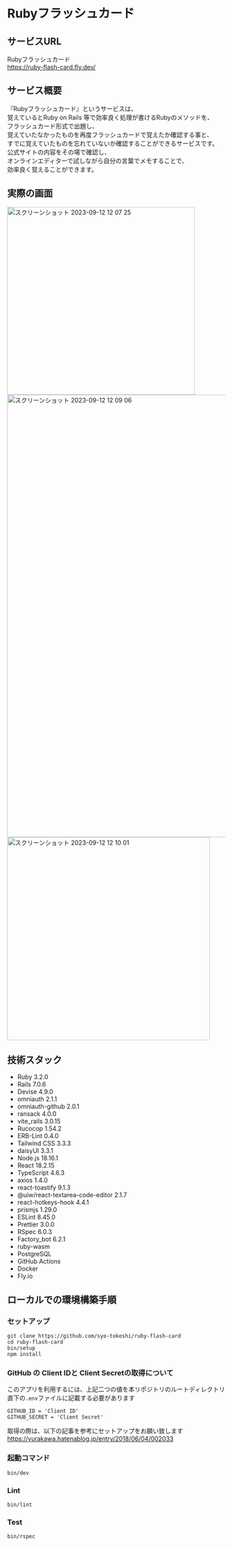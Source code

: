 # Rubyフラッシュカード
## サービスURL

Rubyフラッシュカード  
https://ruby-flash-card.fly.dev/

## サービス概要
『Rubyフラッシュカード』というサービスは、  
覚えているとRuby on Rails 等で効率良く処理が書けるRubyのメソッドを、  
フラッシュカード形式で出題し、  
覚えていたなかったものを再度フラッシュカードで覚えたか確認する事と、  
すでに覚えていたものを忘れていないか確認することができるサービスです。  
公式サイトの内容をその場で確認し、  
オンラインエディターで試しながら自分の言葉でメモすることで、  
効率良く覚えることができます。

## 実際の画面
<img width="433" alt="スクリーンショット 2023-09-12 12 07 25" src="https://github.com/syo-tokeshi/ruby-flash-card/assets/54713809/e0641182-3767-4157-9a28-6cedaff3167a">
<img width="1020" alt="スクリーンショット 2023-09-12 12 09 06" src="https://github.com/syo-tokeshi/ruby-flash-card/assets/54713809/7631fb4f-b2b2-4e76-b407-b6585c2cece8">
<img width="468" alt="スクリーンショット 2023-09-12 12 10 01" src="https://github.com/syo-tokeshi/ruby-flash-card/assets/54713809/53a21c89-6485-42e0-8cb9-a81812ddbcbb">

## 技術スタック
- Ruby 3.2.0
- Rails 7.0.6
- Devise 4.9.0
- omniauth 2.1.1
- omniauth-github 2.0.1
- ransack 4.0.0
- vite_rails 3.0.15
- Rucocop 1.54.2
- ERB-Lint 0.4.0
- Tailwind CSS 3.3.3
- daisyUI 3.3.1
- Node.js 18.16.1
- React 18.2.15
- TypeScript 4.6.3
- axios 1.4.0
- react-toastify 9.1.3
- @uiw/react-textarea-code-editor 2.1.7
- react-hotkeys-hook 4.4.1
- prismjs 1.29.0
- ESLint 8.45.0
- Prettier 3.0.0
- RSpec 6.0.3
- Factory_bot 6.2.1
- ruby-wasm
- PostgreSQL
- GitHub Actions
- Docker
- Fly.io

## ローカルでの環境構築手順
### セットアップ
```
git clone https://github.com/syo-tokeshi/ruby-flash-card
cd ruby-flash-card
bin/setup
npm install
```

### GitHub の Client IDと Client Secretの取得について

このアプリを利用するには、上記二つの値を本リポジトリのルートディレクトリ直下の`.env`ファイルに記載する必要があります

```
GITHUB_ID = 'Client ID'
GITHUB_SECRET = 'Client Secret'
```

取得の際は、以下の記事を参考にセットアップをお願い致します
https://yurakawa.hatenablog.jp/entry/2018/06/04/002033
### 起動コマンド
```
bin/dev
```

### Lint
```
bin/lint
```

### Test
```
bin/rspec
```
